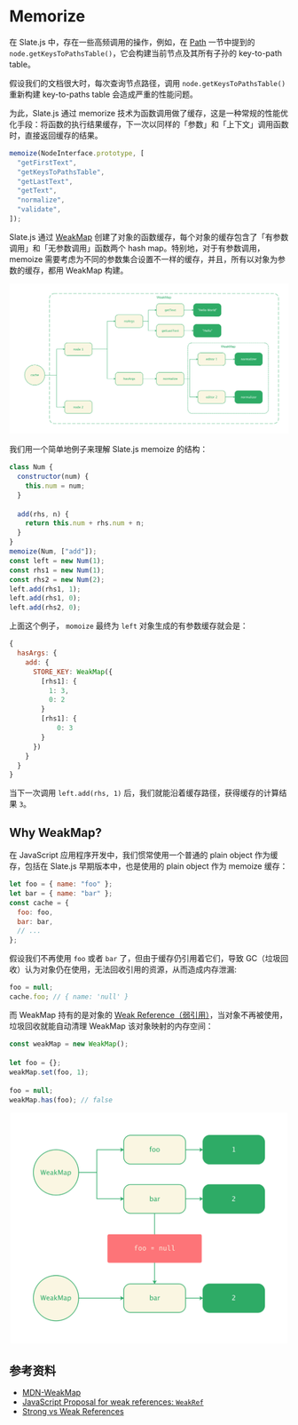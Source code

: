 # Memorize

在 Slate.js 中，存在一些高频调用的操作，例如，在 [Path](./path.md) 一节中提到的 `node.getKeysToPathsTable()`，它会构建当前节点及其所有子孙的 key-to-path table。

假设我们的文档很大时，每次查询节点路径，调用 `node.getKeysToPathsTable()` 重新构建 key-to-paths table 会造成严重的性能问题。

为此，Slate.js 通过 memorize 技术为函数调用做了缓存，这是一种常规的性能优化手段：将函数的执行结果缓存，下一次以同样的「参数」和「上下文」调用函数时，直接返回缓存的结果。

```js
memoize(NodeInterface.prototype, [
  "getFirstText",
  "getKeysToPathsTable",
  "getLastText",
  "getText",
  "normalize",
  "validate",
]);
```

Slate.js 通过 [WeakMap](https://developer.mozilla.org/en-US/docs/Web/JavaScript/Reference/Global_Objects/WeakMap) 创建了对象的函数缓存，每个对象的缓存包含了「有参数调用」和「无参数调用」函数两个 hash map。特别地，对于有参数调用，memoize 需要考虑为不同的参数集合设置不一样的缓存，并且，所有以对象为参数的缓存，都用 WeakMap 构建。

<p align="center">
	<img src="./statics/slate-memoize.png" />
</p>

我们用一个简单地例子来理解 Slate.js memoize 的结构：

```js
class Num {
  constructor(num) {
    this.num = num;
  }

  add(rhs, n) {
    return this.num + rhs.num + n;
  }
}
memoize(Num, ["add"]);
const left = new Num(1);
const rhs1 = new Num(1);
const rhs2 = new Num(2);
left.add(rhs1, 1);
left.add(rhs1, 0);
left.add(rhs2, 0);
```

上面这个例子， `momoize` 最终为 `left` 对象生成的有参数缓存就会是：

```js
{
  hasArgs: {
    add: {
      STORE_KEY: WeakMap({
        [rhs1]: {
          1: 3,
          0: 2
        }
        [rhs1]: {
        	0: 3
      	}
      })
    }
  }
}
```

当下一次调用 `left.add(rhs, 1)` 后，我们就能沿着缓存路径，获得缓存的计算结果 `3`。

## Why WeakMap?

在 JavaScript 应用程序开发中，我们惯常使用一个普通的 plain object 作为缓存，包括在 Slate.js 早期版本中，也是使用的 plain object 作为 memoize 缓存：

```js
let foo = { name: "foo" };
let bar = { name: "bar" };
const cache = {
  foo: foo,
  bar: bar,
  // ...
};
```

假设我们不再使用 `foo` 或者 `bar` 了，但由于缓存仍引用着它们，导致 GC（垃圾回收）认为对象仍在使用，无法回收引用的资源，从而造成内存泄漏:

```js
foo = null;
cache.foo; // { name: 'null' }
```

而 WeakMap 持有的是对象的 [Weak Reference（弱引用）](https://www.wikiwand.com/en/Weak_reference#:~:text=In%20computer%20programming%2C%20a%20weak,collector%2C%20unlike%20a%20strong%20reference.)，当对象不再被使用，垃圾回收就能自动清理 WeakMap 该对象映射的内存空间：

```js
const weakMap = new WeakMap();

let foo = {};
weakMap.set(foo, 1);

foo = null;
weakMap.has(foo); // false
```

<p align="center">
	<img src="./statics/weak-reference.png" width="500"  />
</p>

## 参考资料

- [MDN-WeakMap](https://developer.mozilla.org/en-US/docs/Web/JavaScript/Reference/Global_Objects/WeakMap)
- [JavaScript Proposal for weak references: `WeakRef`](https://ponyfoo.com/articles/weakref)
- [Strong vs Weak References](https://medium.com/@elliotchance/strong-vs-weak-references-70356d37dfd2)

